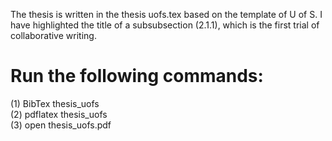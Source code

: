 The thesis is written in the thesis uofs.tex based on the template of U of S. I have highlighted the title of a subsubsection (2.1.1), which is the first trial of collaborative writing.


# Run the following commands:
(1) BibTex thesis_uofs <br /> (2) pdflatex thesis_uofs <br /> (3) open thesis_uofs.pdf

